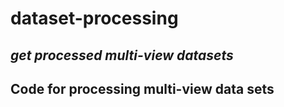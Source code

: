 # dataset-processing
## *get processed multi-view datasets*
 ## Code for processing multi-view data sets
